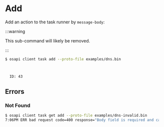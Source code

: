 # Add

Add an action to the task runner by `message-body`:

:::warning

This sub-command will likely be removed.

:::

```bash
$ osapi client task add --proto-file examples/dns.bin



  ID: 43
```

## Errors

### Not Found

```bash
$ osapi client task get add --proto-file examples/dns-invalid.bin
7:06PM ERR bad request code=400 response="Body field is required and cannot be empty"
```
